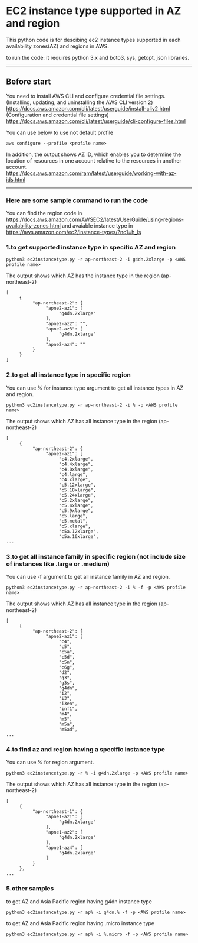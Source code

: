 # EC2 instance type supported in AZ and region

This python code is for descibing ec2 instance types supported in each availability zones(AZ) and regions in AWS. 

to run the code: it requires python 3.x and boto3, sys, getopt, json libraries.

---

## Before start
You need to install AWS CLI and configure credential file settings.  
(Installing, updating, and uninstalling the AWS CLI version 2) https://docs.aws.amazon.com/cli/latest/userguide/install-cliv2.html  
(Configuration and credential file settings) https://docs.aws.amazon.com/cli/latest/userguide/cli-configure-files.html  

You can use below to use not default profile  
```console
aws configure --profile <profile name>
```

In addition, the output shows AZ ID, which enables you to determine the location of resources in one account relative to the resources in another account.  
https://docs.aws.amazon.com/ram/latest/userguide/working-with-az-ids.html   

---

### Here are some sample command to run the code

You can find the region code in https://docs.aws.amazon.com/AWSEC2/latest/UserGuide/using-regions-availability-zones.html 
and avaiable instance type in https://aws.amazon.com/ec2/instance-types/?nc1=h_ls



### 1.to get supported instance type in specific AZ and region
```console
python3 ec2instancetype.py -r ap-northeast-2 -i g4dn.2xlarge -p <AWS profile name>
```
The output shows which AZ has the instance type in the region (ap-northeast-2)
```console
[
     {
          "ap-northeast-2": {
               "apne2-az1": [
                    "g4dn.2xlarge"
               ],
               "apne2-az2": "",
               "apne2-az3": [
                    "g4dn.2xlarge"
               ],
               "apne2-az4": ""
          }
     }
]
```

### 2.to get all instance type in specific region
You can use % for instance type argument to get all instance types in AZ and region.
```console
python3 ec2instancetype.py -r ap-northeast-2 -i % -p <AWS profile name>
```
The output shows which AZ has all instance type in the region (ap-northeast-2)
```console
[
     {
          "ap-northeast-2": {
               "apne2-az1": [
                    "c4.2xlarge",
                    "c4.4xlarge",
                    "c4.8xlarge",
                    "c4.large",
                    "c4.xlarge",
                    "c5.12xlarge",
                    "c5.18xlarge",
                    "c5.24xlarge",
                    "c5.2xlarge",
                    "c5.4xlarge",
                    "c5.9xlarge",
                    "c5.large",
                    "c5.metal",
                    "c5.xlarge",
                    "c5a.12xlarge",
                    "c5a.16xlarge",
...
```

### 3.to get all instance family in specific region (not include size of instances like .large or .medium)
You can use -f argument to get all instance family in AZ and region.
```console
python3 ec2instancetype.py -r ap-northeast-2 -i % -f -p <AWS profile name>
```
The output shows which AZ has all instance type in the region (ap-northeast-2)
```console
[
     {
          "ap-northeast-2": {
               "apne2-az1": [
                    "c4",
                    "c5",
                    "c5a",
                    "c5d",
                    "c5n",
                    "c6g",
                    "d2",
                    "g3",
                    "g3s",
                    "g4dn",
                    "i2",
                    "i3",
                    "i3en",
                    "inf1",
                    "m4",
                    "m5",
                    "m5a",
                    "m5ad",
...
```

### 4.to find az and region having a specific instance type
You can use % for region argument.
```console
python3 ec2instancetype.py -r % -i g4dn.2xlarge -p <AWS profile name>
```
The output shows which AZ has all instance type in the region (ap-northeast-2)
```console
[
     {
          "ap-northeast-1": {
               "apne1-az1": [
                    "g4dn.2xlarge"
               ],
               "apne1-az2": [
                    "g4dn.2xlarge"
               ],
               "apne1-az4": [
                    "g4dn.2xlarge"
               ]
          }
     },
...
```
### 5.other samples
to get AZ and Asia Pacific region having g4dn instance type 
```console
python3 ec2instancetype.py -r ap% -i g4dn.% -f -p <AWS profile name>
```
to get AZ and Asia Pacific region having .micro instance type 
```console
python3 ec2instancetype.py -r ap% -i %.micro -f -p <AWS profile name>
```
